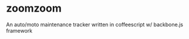 zoomzoom
========

An auto/moto maintenance tracker written in coffeescript w/ backbone.js framework
